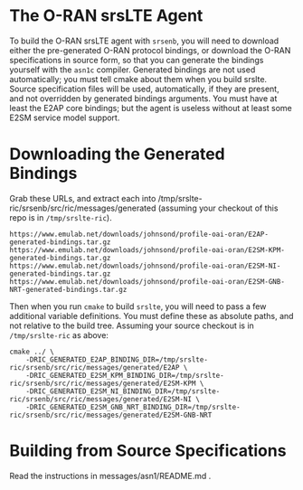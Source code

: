 The O-RAN srsLTE Agent
======================

To build the O-RAN srsLTE agent with `srsenb`, you will need to download
either the pre-generated O-RAN protocol bindings, or download the O-RAN
specifications in source form, so that you can generate the bindings
yourself with the `asn1c` compiler.  Generated bindings are not used
automatically; you must tell cmake about them when you build srslte.
Source specification files will be used, automatically, if they are
present, and not overridden by generated bindings arguments.  You must
have at least the E2AP core bindings; but the agent is useless without
at least some E2SM service model support.

Downloading the Generated Bindings
==================================

Grab these URLs, and extract each into
/tmp/srslte-ric/srsenb/src/ric/messages/generated (assuming your
checkout of this repo is in `/tmp/srslte-ric`).

    https://www.emulab.net/downloads/johnsond/profile-oai-oran/E2AP-generated-bindings.tar.gz
    https://www.emulab.net/downloads/johnsond/profile-oai-oran/E2SM-KPM-generated-bindings.tar.gz
    https://www.emulab.net/downloads/johnsond/profile-oai-oran/E2SM-NI-generated-bindings.tar.gz
    https://www.emulab.net/downloads/johnsond/profile-oai-oran/E2SM-GNB-NRT-generated-bindings.tar.gz

Then when you run `cmake` to build `srslte`, you will need to pass a few
additional variable definitions.  You must define these as absolute
paths, and not relative to the build tree.  Assuming your source
checkout is in `/tmp/srslte-ric` as above:

    cmake ../ \
        -DRIC_GENERATED_E2AP_BINDING_DIR=/tmp/srslte-ric/srsenb/src/ric/messages/generated/E2AP \
        -DRIC_GENERATED_E2SM_KPM_BINDING_DIR=/tmp/srslte-ric/srsenb/src/ric/messages/generated/E2SM-KPM \
        -DRIC_GENERATED_E2SM_NI_BINDING_DIR=/tmp/srslte-ric/srsenb/src/ric/messages/generated/E2SM-NI \
        -DRIC_GENERATED_E2SM_GNB_NRT_BINDING_DIR=/tmp/srslte-ric/srsenb/src/ric/messages/generated/E2SM-GNB-NRT

Building from Source Specifications
===================================

Read the instructions in messages/asn1/README.md .
